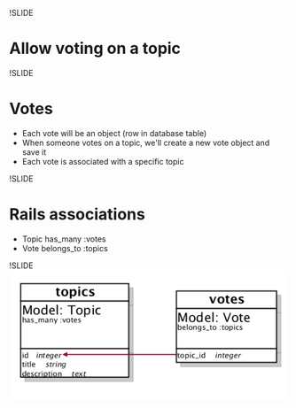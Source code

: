!SLIDE
# Allow voting on a topic

!SLIDE
# Votes
* Each vote will be an object (row in database table)
* When someone votes on a topic, we'll create a new vote object and save it
* Each vote is associated with a specific topic

!SLIDE
# Rails associations
* Topic has_many :votes
* Vote belongs_to :topics

!SLIDE
![has_many](img/has-many.png)


